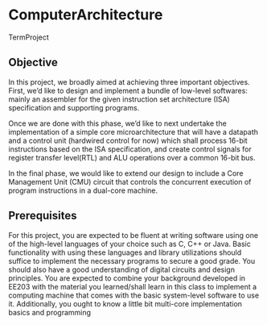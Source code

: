 # ComputerArchitecture
TermProject

## Objective

In this project, we broadly aimed at achieving three important objectives. First, we’d like to design and implement a bundle of low-level softwares: mainly an assembler for the given instruction set architecture (ISA) specification and supporting programs. 

Once we are done with this phase, we’d like to next undertake the implementation of a simple core microarchitecture that will have a datapath and a control unit (hardwired control for now) which shall process 16-bit instructions based on the ISA specification, and create control signals for register transfer level(RTL) and ALU operations over a common 16-bit bus. 

In the final phase, we would like to extend our design to include a Core Management Unit (CMU) circuit that controls the concurrent execution of program instructions in a dual-core machine.

## Prerequisites

For this project, you are expected to be fluent at writing software using one of the high-level languages of your choice such as C, C++ or Java. Basic functionality with using these languages and library utilizations should suffice to implement the necessary programs to secure a good grade. You should also have a good understanding of digital circuits and design principles. You are expected to combine your background developed in EE203 with the material you learned/shall learn in this class to implement a computing
machine that comes with the basic system-level software to use it. Additionally, you ought to know a little bit multi-core implementation basics and programming
